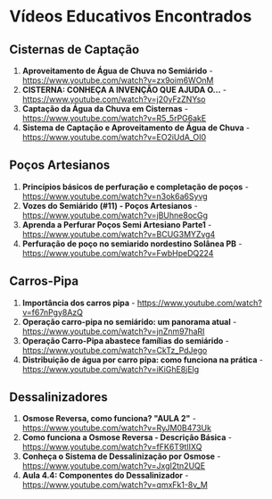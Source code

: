# Vídeos Educativos Encontrados

## Cisternas de Captação
1. **Aproveitamento de Água de Chuva no Semiárido** - https://www.youtube.com/watch?v=zx9oim6WOnM
2. **CISTERNA: CONHEÇA A INVENÇÃO QUE AJUDA O...** - https://www.youtube.com/watch?v=j20yFzZNYso
3. **Captação da Água da Chuva em Cisternas** - https://www.youtube.com/watch?v=R5_5rPG6akE
4. **Sistema de Captação e Aproveitamento de Água de Chuva** - https://www.youtube.com/watch?v=EO2iUdA_OI0

## Poços Artesianos
1. **Princípios básicos de perfuração e completação de poços** - https://www.youtube.com/watch?v=n3ok6a6Syvg
2. **Vozes do Semiárido (#11) - Poços Artesianos** - https://www.youtube.com/watch?v=jBUhne8ocGg
3. **Aprenda a Perfurar Poços Semi Artesiano Parte1** - https://www.youtube.com/watch?v=BCUG3MYZvg4
4. **Perfuração de poço no semiarido nordestino Solânea PB** - https://www.youtube.com/watch?v=FwbHpeDQ224

## Carros-Pipa
1. **Importância dos carros pipa** - https://www.youtube.com/watch?v=f67nPgy8AzQ
2. **Operação carro-pipa no semiárido: um panorama atual** - https://www.youtube.com/watch?v=jnZnm97haRI
3. **Operação Carro-Pipa abastece famílias do semiárido** - https://www.youtube.com/watch?v=CkTz_PdJego
4. **Distribuição de água por carro pipa: como funciona na prática** - https://www.youtube.com/watch?v=iKiGhE8jElg

## Dessalinizadores
1. **Osmose Reversa, como funciona? "AULA 2"** - https://www.youtube.com/watch?v=RyJM0B473Uk
2. **Como funciona a Osmose Reversa - Descrição Básica** - https://www.youtube.com/watch?v=fFK6T9tIIXQ
3. **Conheça o Sistema de Dessalinização por Osmose** - https://www.youtube.com/watch?v=JxgI2tn2UQE
4. **Aula 4.4: Componentes do Dessalinizador** - https://www.youtube.com/watch?v=qmxFk1-8v_M

